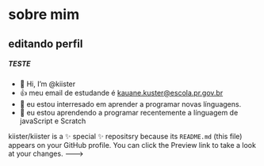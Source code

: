   # sobre mim
  
  ## editando perfil
  
  ##### TESTE




- 👋 Hi, I’m @kiister
- :+1:  meu email de estudande é kauane.kuster@escola.pr.gov.br
-  👀 eu estou interresado em aprender a programar novas línguagens.
- 🌱 eu estou aprendendo a programar recentemente a línguagem de javaScript e Scratch

kiister/kiister is a ✨ special ✨ repositsry because its `README.md` (this file) appears on your GitHub profile.
You can click the Preview link to take a look at your changes.
--->

